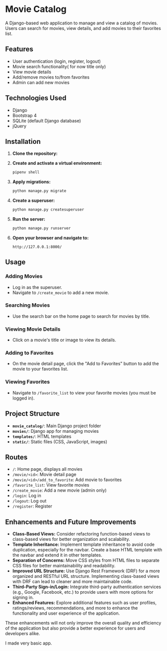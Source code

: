 # Movie Catalog

A Django-based web application to manage and view a catalog of movies. Users can search for movies, view details, and add movies to their favorites list.

## Features

- User authentication (login, register, logout)
- Movie search functionality( for now title only) 
- View movie details
- Add/remove movies to/from favorites
- Admin can add new movies

## Technologies Used

- Django
- Bootstrap 4
- SQLite (default Django database)
- jQuery

## Installation

1. **Clone the repository:**


2. **Create and activate a virtual environment:**

    ```bash
    pipenv shell 
    ```


4. **Apply migrations:**

    ```bash
    python manage.py migrate
    ```

5. **Create a superuser:**

    ```bash
    python manage.py createsuperuser
    ```

6. **Run the server:**

    ```bash
    python manage.py runserver
    ```

7. **Open your browser and navigate to:**

    ```plaintext
    http://127.0.0.1:8000/
    ```

## Usage

### Adding Movies

- Log in as the superuser.
- Navigate to `/create_movie` to add a new movie.

### Searching Movies

- Use the search bar on the home page to search for movies by title.

### Viewing Movie Details

- Click on a movie's title or image to view its details.

### Adding to Favorites

- On the movie detail page, click the "Add to Favorites" button to add the movie to your favorites list.

### Viewing Favorites

- Navigate to `/favorite_list` to view your favorite movies (you must be logged in).

## Project Structure

- **`movie_catalog/`**: Main Django project folder
- **`movies/`**: Django app for managing movies
- **`templates/`**: HTML templates
- **`static/`**: Static files (CSS, JavaScript, images)

## Routes

- `/`: Home page, displays all movies
- `/movie/<id>`: Movie detail page
- `/movie/<id>/add_to_favorite`: Add movie to favorites
- `/favorite_list`: View favorite movies
- `/create_movie`: Add a new movie (admin only)
- `/login`: Log in
- `/logout`: Log out
- `/register`: Register

## Enhancements and Future Improvements

- **Class-Based Views:** Consider refactoring function-based views to class-based views for better organization and scalability.
- **Template Inheritance:** Implement template inheritance to avoid code duplication, especially for the navbar. Create a base HTML template with the navbar and extend it in other templates.
- **Separation of Concerns:** Move CSS styles from HTML files to separate CSS files for better maintainability and readability.
- **Improved URL Structure:** Use Django Rest Framework (DRF) for a more organized and RESTful URL structure. Implementing class-based views with DRF can lead to cleaner and more maintainable code.
- **Third-Party Sign-in/Login:** Integrate third-party authentication services (e.g., Google, Facebook, etc.) to provide users with more options for signing in.
- **Enhanced Features:** Explore additional features such as user profiles, ratings/reviews, recommendations, and more to enhance the functionality and user experience of the application.

These enhancements will not only improve the overall quality and efficiency of the application but also provide a better experience for users and developers alike.

I made very basic app. 
